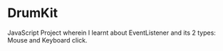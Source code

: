 # DrumKit
 JavaScript Project wherein I learnt about EventListener and its 2 types: Mouse and Keyboard click.
 
